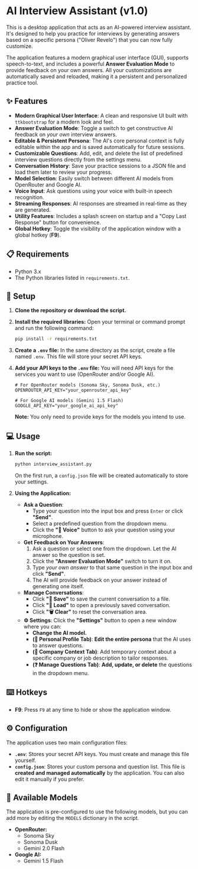 # AI Interview Assistant (v1.0)

This is a desktop application that acts as an AI-powered interview assistant. It's designed to help you practice for interviews by generating answers based on a specific persona ("Oliver Revelo") that you can now fully customize.

The application features a modern graphical user interface (GUI), supports speech-to-text, and includes a powerful **Answer Evaluation Mode** to provide feedback on your own answers. All your customizations are automatically saved and reloaded, making it a persistent and personalized practice tool.

## ✨ Features

- **Modern Graphical User Interface**: A clean and responsive UI built with `ttkbootstrap` for a modern look and feel.
- **Answer Evaluation Mode**: Toggle a switch to get constructive AI feedback on *your own* interview answers.
- **Editable & Persistent Persona**: The AI's core personal context is fully editable within the app and is saved automatically for future sessions.
- **Customizable Questions**: Add, edit, and delete the list of predefined interview questions directly from the settings menu.
- **Conversation History**: Save your practice sessions to a JSON file and load them later to review your progress.
- **Model Selection**: Easily switch between different AI models from OpenRouter and Google AI.
- **Voice Input**: Ask questions using your voice with built-in speech recognition.
- **Streaming Responses**: AI responses are streamed in real-time as they are generated.
- **Utility Features**: Includes a splash screen on startup and a "Copy Last Response" button for convenience.
- **Global Hotkey**: Toggle the visibility of the application window with a global hotkey (**F9**).

## 📋 Requirements

- Python 3.x
- The Python libraries listed in `requirements.txt`.

## 🚀 Setup

1.  **Clone the repository or download the script.**

2.  **Install the required libraries:**
    Open your terminal or command prompt and run the following command:

    ```bash
    pip install -r requirements.txt
    ```

3.  **Create a `.env` file:**
    In the same directory as the script, create a file named `.env`. This file will store your secret API keys.

4.  **Add your API keys to the `.env` file:**
    You will need API keys for the services you want to use (OpenRouter and/or Google AI).

    ```env
    # For OpenRouter models (Sonoma Sky, Sonoma Dusk, etc.)
    OPENROUTER_API_KEY="your_openrouter_api_key"

    # For Google AI models (Gemini 1.5 Flash)
    GOOGLE_API_KEY="your_google_ai_api_key"
    ```

    **Note:** You only need to provide keys for the models you intend to use.

## 💻 Usage

1.  **Run the script:**

    ```bash
    python interview_assistant.py
    ```

    On the first run, a `config.json` file will be created automatically to store your settings.

2.  **Using the Application:**

      - **Ask a Question**:
          - Type your question into the input box and press `Enter` or click **"Send"**.
          - Select a predefined question from the dropdown menu.
          - Click the **"🎤 Voice"** button to ask your question using your microphone.
      - **Get Feedback on Your Answers**:
        1.  Ask a question or select one from the dropdown. Let the AI answer so the question is set.
        2.  Click the **"Answer Evaluation Mode"** switch to turn it on.
        3.  Type *your own answer* to that same question in the input box and click **"Send"**.
        4.  The AI will provide feedback on your answer instead of generating one itself.
      - **Manage Conversations**:
          - Click **"💾 Save"** to save the current conversation to a file.
          - Click **"📂 Load"** to open a previously saved conversation.
          - Click **"🗑️ Clear"** to reset the conversation area.
      - **⚙️ Settings**: Click the **"Settings"** button to open a new window where you can:
          - **Change the AI model.**
          - **(👤 Personal Profile Tab)**: **Edit the entire persona** that the AI uses to answer questions.
          - **(🏢 Company Context Tab)**: Add temporary context about a specific company or job description to tailor responses.
          - **(❓ Manage Questions Tab)**: **Add, update, or delete** the questions in the dropdown menu.

## ⌨️ Hotkeys

  - **F9**: Press `F9` at any time to hide or show the application window.

## ⚙️ Configuration

The application uses two main configuration files:

  - **`.env`**: Stores your secret API keys. You must create and manage this file yourself.
  - **`config.json`**: Stores your custom persona and question list. This file is **created and managed automatically** by the application. You can also edit it manually if you prefer.

## 🤖 Available Models

The application is pre-configured to use the following models, but you can add more by editing the `MODELS` dictionary in the script.

  - **OpenRouter:**
      - Sonoma Sky
      - Sonoma Dusk
      - Gemini 2.0 Flash
  - **Google AI:**
      - Gemini 1.5 Flash
